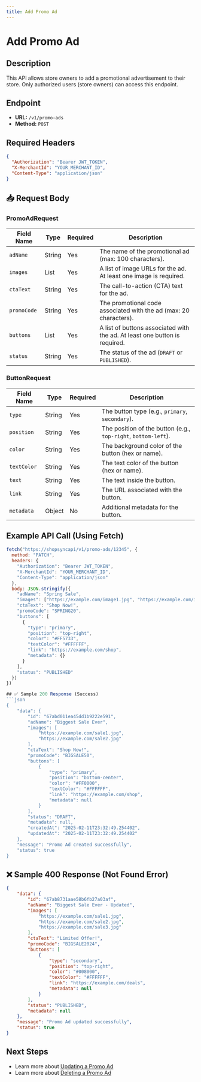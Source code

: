 ```yaml
---
title: Add Promo Ad
---
```

# Add Promo Ad

##  Description
This API allows store owners to add a promotional advertisement to their store. Only authorized users (store owners) can access this endpoint.

##  Endpoint
- **URL:** `/v1/promo-ads`
- **Method:** `POST`

##  Required Headers
```json
{
  "Authorization": "Bearer JWT_TOKEN",
  "X-MerchantId": "YOUR_MERCHANT_ID",
  "Content-Type": "application/json"
}
```

## 📥 Request Body
### PromoAdRequest
| Field Name  | Type   | Required | Description |
|-------------|--------|----------|-------------|
| `adName`    | String | Yes      | The name of the promotional ad (max: 100 characters). |
| `images`    | List | Yes | A list of image URLs for the ad. At least one image is required. |
| `ctaText`   | String | Yes      | The call-to-action (CTA) text for the ad. |
| `promoCode` | String | Yes      | The promotional code associated with the ad (max: 20 characters). |
| `buttons`   | List | Yes | A list of buttons associated with the ad. At least one button is required. |
| `status`    | String | Yes      | The status of the ad (`DRAFT` or `PUBLISHED`). |

### ButtonRequest
| Field Name   | Type   | Required | Description |
|--------------|--------|----------|-------------|
| `type`       | String | Yes      | The button type (e.g., `primary`, `secondary`). |
| `position`   | String | Yes      | The position of the button (e.g., `top-right`, `bottom-left`). |
| `color`      | String | Yes      | The background color of the button (hex or name). |
| `textColor`  | String | Yes      | The text color of the button (hex or name). |
| `text`       | String | Yes      | The text inside the button. |
| `link`       | String | Yes      | The URL associated with the button. |
| `metadata`   | Object | No       | Additional metadata for the button. |

##  Example API Call (Using Fetch)
```javascript
fetch("https://shopsyncapi/v1/promo-ads/12345", {
  method: "PATCH",
  headers: {
    "Authorization": "Bearer JWT_TOKEN",
    "X-MerchantId": "YOUR_MERCHANT_ID",
    "Content-Type": "application/json"
  },
  body: JSON.stringify({
    "adName": "Spring Sale",
    "images": ["https://example.com/image1.jpg", "https://example.com/image2.jpg"],
    "ctaText": "Shop Now!",
    "promoCode": "SPRING20",
    "buttons": [
      {
        "type": "primary",
        "position": "top-right",
        "color": "#FF5733",
        "textColor": "#FFFFFF",
        "link": "https://example.com/shop",
        "metadata": {}
      }
    ],
    "status": "PUBLISHED"
  })
})

## ✅ Sample 200 Response (Success)
```json
{
    "data": {
        "id": "67abd011ea45dd1b9222e591",
        "adName": "Biggest Sale Ever",
        "images": [
            "https://example.com/sale1.jpg",
            "https://example.com/sale2.jpg"
        ],
        "ctaText": "Shop Now!",
        "promoCode": "BIGSALE50",
        "buttons": [
            {
                "type": "primary",
                "position": "bottom-center",
                "color": "#FF0000",
                "textColor": "#FFFFFF",
                "link": "https://example.com/shop",
                "metadata": null
            }
        ],
        "status": "DRAFT",
        "metadata": null,
        "createdAt": "2025-02-11T23:32:49.254402",
        "updatedAt": "2025-02-11T23:32:49.254402"
    },
    "message": "Promo Ad created successfully",
    "status": true
}
```

## ❌ Sample 400 Response (Not Found Error)
```json
{
    "data": {
        "id": "67ab8731aae58b6fb27a03af",
        "adName": "Biggest Sale Ever - Updated",
        "images": [
            "https://example.com/sale1.jpg",
            "https://example.com/sale2.jpg",
            "https://example.com/sale3.jpg"
        ],
        "ctaText": "Limited Offer!",
        "promoCode": "BIGSALE2024",
        "buttons": [
            {
                "type": "secondary",
                "position": "top-right",
                "color": "#008000",
                "textColor": "#FFFFFF",
                "link": "https://example.com/deals",
                "metadata": null
            }
        ],
        "status": "PUBLISHED",
        "metadata": null
    },
    "message": "Promo Ad updated successfully",
    "status": true
}
```

##  Next Steps
- Learn more about [Updating a Promo Ad](./update-promo-ad.md)
- Learn more about [Deleting a Promo Ad](./delete-promo-ad.md)

